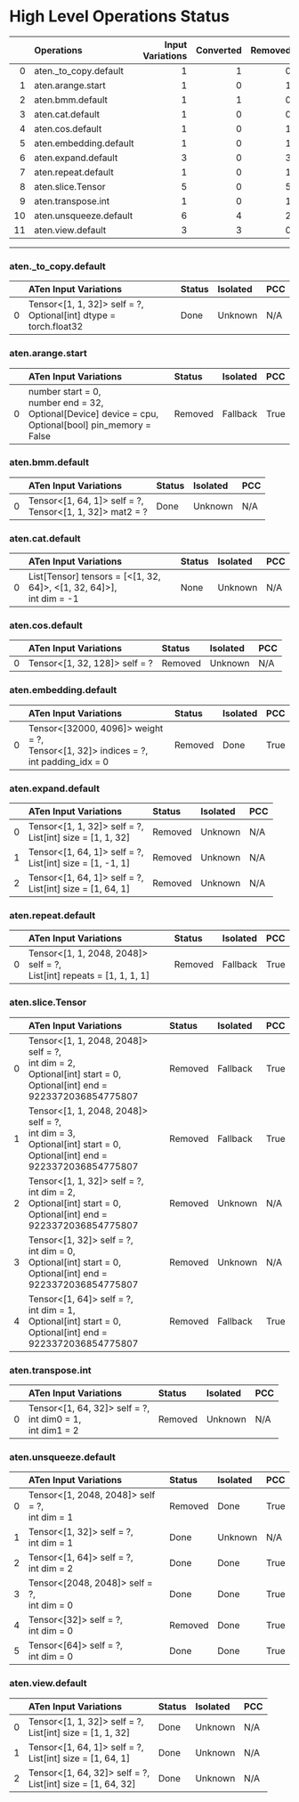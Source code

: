 # High Level Operations Status
|    | Operations             |   Input Variations |   Converted |   Removed |   Fallback | Completed   |   Score |
|---:|:-----------------------|-------------------:|------------:|----------:|-----------:|:------------|--------:|
|  0 | aten._to_copy.default  |                  1 |           1 |         0 |          0 | ✅          |       1 |
|  1 | aten.arange.start      |                  1 |           0 |         1 |          0 | ✅          |       1 |
|  2 | aten.bmm.default       |                  1 |           1 |         0 |          0 | ✅          |       1 |
|  3 | aten.cat.default       |                  1 |           0 |         0 |          0 | ✘           |       0 |
|  4 | aten.cos.default       |                  1 |           0 |         1 |          0 | ✅          |       1 |
|  5 | aten.embedding.default |                  1 |           0 |         1 |          0 | ✅          |       1 |
|  6 | aten.expand.default    |                  3 |           0 |         3 |          0 | ✅          |       1 |
|  7 | aten.repeat.default    |                  1 |           0 |         1 |          0 | ✅          |       1 |
|  8 | aten.slice.Tensor      |                  5 |           0 |         5 |          0 | ✅          |       1 |
|  9 | aten.transpose.int     |                  1 |           0 |         1 |          0 | ✅          |       1 |
| 10 | aten.unsqueeze.default |                  6 |           4 |         2 |          0 | ✅          |       1 |
| 11 | aten.view.default      |                  3 |           3 |         0 |          0 | ✅          |       1 |
***
### aten._to_copy.default
|    | ATen Input Variations                                               | Status   | Isolated   | PCC   |
|---:|:--------------------------------------------------------------------|:---------|:-----------|:------|
|  0 | Tensor<[1, 1, 32]> self = ?,<br>Optional[int] dtype = torch.float32 | Done     | Unknown    | N/A   |
### aten.arange.start
|    | ATen Input Variations                                                                                        | Status   | Isolated   | PCC   |
|---:|:-------------------------------------------------------------------------------------------------------------|:---------|:-----------|:------|
|  0 | number start = 0,<br>number end = 32,<br>Optional[Device] device = cpu,<br>Optional[bool] pin_memory = False | Removed  | Fallback   | True  |
### aten.bmm.default
|    | ATen Input Variations                                       | Status   | Isolated   | PCC   |
|---:|:------------------------------------------------------------|:---------|:-----------|:------|
|  0 | Tensor<[1, 64, 1]> self = ?,<br>Tensor<[1, 1, 32]> mat2 = ? | Done     | Unknown    | N/A   |
### aten.cat.default
|    | ATen Input Variations                                                  | Status   | Isolated   | PCC   |
|---:|:-----------------------------------------------------------------------|:---------|:-----------|:------|
|  0 | List[Tensor] tensors = [<[1, 32, 64]>, <[1, 32, 64]>],<br>int dim = -1 | None     | Unknown    | N/A   |
### aten.cos.default
|    | ATen Input Variations         | Status   | Isolated   | PCC   |
|---:|:------------------------------|:---------|:-----------|:------|
|  0 | Tensor<[1, 32, 128]> self = ? | Removed  | Unknown    | N/A   |
### aten.embedding.default
|    | ATen Input Variations                                                                    | Status   | Isolated   | PCC   |
|---:|:-----------------------------------------------------------------------------------------|:---------|:-----------|:------|
|  0 | Tensor<[32000, 4096]> weight = ?,<br>Tensor<[1, 32]> indices = ?,<br>int padding_idx = 0 | Removed  | Done       | True  |
### aten.expand.default
|    | ATen Input Variations                                       | Status   | Isolated   | PCC   |
|---:|:------------------------------------------------------------|:---------|:-----------|:------|
|  0 | Tensor<[1, 1, 32]> self = ?,<br>List[int] size = [1, 1, 32] | Removed  | Unknown    | N/A   |
|  1 | Tensor<[1, 64, 1]> self = ?,<br>List[int] size = [1, -1, 1] | Removed  | Unknown    | N/A   |
|  2 | Tensor<[1, 64, 1]> self = ?,<br>List[int] size = [1, 64, 1] | Removed  | Unknown    | N/A   |
### aten.repeat.default
|    | ATen Input Variations                                                    | Status   | Isolated   | PCC   |
|---:|:-------------------------------------------------------------------------|:---------|:-----------|:------|
|  0 | Tensor<[1, 1, 2048, 2048]> self = ?,<br>List[int] repeats = [1, 1, 1, 1] | Removed  | Fallback   | True  |
### aten.slice.Tensor
|    | ATen Input Variations                                                                                                       | Status   | Isolated   | PCC   |
|---:|:----------------------------------------------------------------------------------------------------------------------------|:---------|:-----------|:------|
|  0 | Tensor<[1, 1, 2048, 2048]> self = ?,<br>int dim = 2,<br>Optional[int] start = 0,<br>Optional[int] end = 9223372036854775807 | Removed  | Fallback   | True  |
|  1 | Tensor<[1, 1, 2048, 2048]> self = ?,<br>int dim = 3,<br>Optional[int] start = 0,<br>Optional[int] end = 9223372036854775807 | Removed  | Fallback   | True  |
|  2 | Tensor<[1, 1, 32]> self = ?,<br>int dim = 2,<br>Optional[int] start = 0,<br>Optional[int] end = 9223372036854775807         | Removed  | Unknown    | N/A   |
|  3 | Tensor<[1, 32]> self = ?,<br>int dim = 0,<br>Optional[int] start = 0,<br>Optional[int] end = 9223372036854775807            | Removed  | Unknown    | N/A   |
|  4 | Tensor<[1, 64]> self = ?,<br>int dim = 1,<br>Optional[int] start = 0,<br>Optional[int] end = 9223372036854775807            | Removed  | Fallback   | True  |
### aten.transpose.int
|    | ATen Input Variations                                          | Status   | Isolated   | PCC   |
|---:|:---------------------------------------------------------------|:---------|:-----------|:------|
|  0 | Tensor<[1, 64, 32]> self = ?,<br>int dim0 = 1,<br>int dim1 = 2 | Removed  | Unknown    | N/A   |
### aten.unsqueeze.default
|    | ATen Input Variations                            | Status   | Isolated   | PCC   |
|---:|:-------------------------------------------------|:---------|:-----------|:------|
|  0 | Tensor<[1, 2048, 2048]> self = ?,<br>int dim = 1 | Removed  | Done       | True  |
|  1 | Tensor<[1, 32]> self = ?,<br>int dim = 1         | Done     | Unknown    | N/A   |
|  2 | Tensor<[1, 64]> self = ?,<br>int dim = 2         | Done     | Done       | True  |
|  3 | Tensor<[2048, 2048]> self = ?,<br>int dim = 0    | Done     | Done       | True  |
|  4 | Tensor<[32]> self = ?,<br>int dim = 0            | Removed  | Done       | True  |
|  5 | Tensor<[64]> self = ?,<br>int dim = 0            | Done     | Done       | True  |
### aten.view.default
|    | ATen Input Variations                                         | Status   | Isolated   | PCC   |
|---:|:--------------------------------------------------------------|:---------|:-----------|:------|
|  0 | Tensor<[1, 1, 32]> self = ?,<br>List[int] size = [1, 1, 32]   | Done     | Unknown    | N/A   |
|  1 | Tensor<[1, 64, 1]> self = ?,<br>List[int] size = [1, 64, 1]   | Done     | Unknown    | N/A   |
|  2 | Tensor<[1, 64, 32]> self = ?,<br>List[int] size = [1, 64, 32] | Done     | Unknown    | N/A   |

